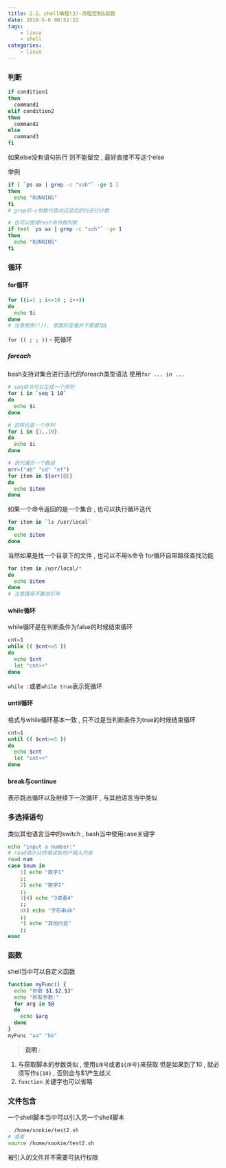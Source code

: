 ```yaml
---
title: 2.2、shell编程(3)-流程控制&函数
date: 2018-5-6 00:52:22
tags: 
	- linux
	- shell
categories: 
	- linux
---
```


### 判断
```bash
if condition1
then
  command1
elif condition2
then 
  command2
else
  command3
fi
```
如果else没有语句执行
则不能留空 , 最好直接不写这个else
<!-- more -->
举例
```bash
if [ `ps ax | grep -c "ssh"` -ge 1 ]
then
  echo "RUNNING"
fi
# grep的-c参数代表对过滤后的行进行计数

# 也可以使用test命令做判断
if test `ps ax | grep -c "ssh"` -ge 1
then
  echo "RUNNING"
fi
```

### 循环
#### for循环
```bash
for ((i=1 ; i<=10 ; i++))
do
  echo $i
done
# 注意使用(()), 里面的变量并不需要加$
```
`for (( ; ; ))` - 死循环

##### foreach
bash支持对集合进行迭代的foreach类型语法
使用`for ... in ...`
```bash
# seq命令可以生成一个序列
for i in `seq 1 10`
do
  echo $i
done

# 这样也是一个序列
for i in {1..10}
do
  echo $i
done

# 迭代遍历一个数组
arr=("ab" "cd" "ef")
for item in ${arr[@]}
do
  echo $item
done
```
如果一个命令返回的是一个集合 , 也可以执行循环迭代
```bash
for item in `ls /usr/local`
do
  echo $item
done
```
当然如果是找一个目录下的文件 , 也可以不用ls命令 
for循环自带路径查找功能
```bash
for item in /usr/local/*
do
  echo $item
done
# 注意路径不要加引号
```

#### while循环
while循环是在判断条件为false的时候结束循环
```bash
cnt=1
while (( $cnt<=5 ))
do
  echo $cnt
  let "cnt++"
done
```
`while :`或者`while true`表示死循环
#### until循环
格式与while循环基本一致 , 只不过是当判断条件为true的时候结束循环
```bash
cnt=1
until (( $cnt>=5 ))
do
  echo $cnt
  let "cnt++"
done
```

#### break与continue
表示跳出循环以及继续下一次循环 , 与其他语言当中类似

### 多选择语句
类似其他语言当中的switch , bash当中使用case关键字
```bash
echo "input a number:"
# read表示从终端读取用户输入内容
read num
case $num in
    1) echo "数字1"
    ;;
    2) echo "数字2"
    ;;
    3|4) echo "3或者4"
    ;;
    ok) echo "字符串ok"
    ;;
    *) echo "其他内容"
    ;;
esac
```

### 函数
shell当中可以自定义函数
```bash
function myFunc() {
  echo "参数 $1,$2,$3"
  echo "所有参数:"
  for arg in $@
  do
    echo $arg
  done
}
myFunc "aa" "bb"
```
> **说明** : 
1. 与获取脚本的参数类似 , 使用`$序号`或者`${序号}`来获取
但是如果到了10 , 就必须写作`${10}` , 否则会与$1产生歧义
2. `function` 关键字也可以省略

### 文件包含
一个shell脚本当中可以引入另一个shell脚本
```bash
. /home/sookie/test2.sh
# 或者
source /home/sookie/test2.sh
```
被引入的文件并不需要可执行权限